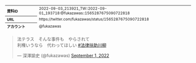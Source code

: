 <table style="font-size: 9pt; width: 610px; margin-bottom: 20px; height: 80px;">
<tbody>
    <tr>
        <th align=left>資料ID</th>
        <td align=left>2022-09-03_213921_TW::2022-09-01_193718:@fukazawas::1565287675090722818</td>
    </tr>
    <tr>
        <th align=left>URL</th>
        <td align=left>https://twitter.com/fukazawas/status/1565287675090722818</td>
    </tr>
    <tr>
        <th align=left>アカウント</th>
        <td align=left>@fukazawas</td>
    </tr>
    <tr>
        <th align=left>ユーザ名</th>
        <td align=left>深澤諭史</td>
    </tr>
    <tr>
        <th align=left>ツイートの記録日時</th>
        <td align=left>2022-09-03_213921_</td>
    </tr>
</tbody>
</table>
<blockquote class="twitter-tweet" data-width="450"  data-lang="ja"><p lang="ja" dir="ltr">法テラス　そんな事件も　やらされて<br>利権いうなら　代わってほしい <a href="https://twitter.com/hashtag/%E6%B3%95%E5%BE%8B%E6%89%B6%E5%8A%A9%E5%B7%9D%E6%9F%B3?src=hash&amp;ref_src=twsrc%5Etfw">#法律扶助川柳</a></p>&mdash; 深澤諭史 (@fukazawas) <a href="https://twitter.com/fukazawas/status/1565287675090722818?ref_src=twsrc%5Etfw">September 1, 2022</a></blockquote>
<script async src="https://platform.twitter.com/widgets.js" charset="utf-8"></script>


